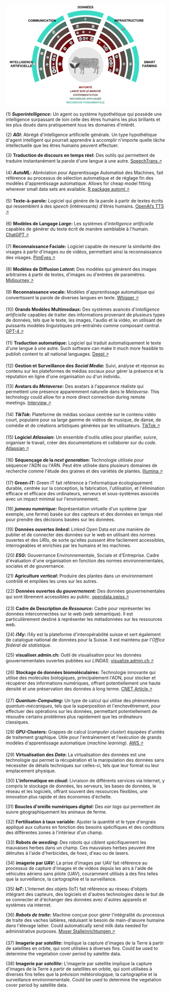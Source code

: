 ![](technology-radar.png)


(1) ***Superintelligence*:** Un agent ou système hypothétique qui possède une intelligence surpassant de loin celle des êtres humains les plus brillants et les plus doués dans pratiquement tous les domaines d'intérêt. 

(2) ***AGI*:** Abrégé d'intelligence artificielle générale. Un type hypothétique d'agent intelligent qui pourrait apprendre à accomplir n'importe quelle tâche intellectuelle que les êtres humains peuvent effectuer. 

(3) **Traduction de discours en temps réel:** Des outils qui permettent de traduire instantanément la parole d'une langue à une autre.  [SpeechTrans 🡥](https://speechtrans.com/)

(4) ***AutoML*:** Abréviation pour Apprentissage Automatisé des Machines, fait référence au processus de sélection automatique et de réglage fin des modèles d'apprentissage automatique. Allows for cheap model fitting wherever small data sets are available. [R package automl 🡥](https://cran.r-project.org/web/packages/automl/)

(5) **Texte-à-parole:** Logiciel qui génère de la parole à partir de textes écrits qui ressemblent à des *speech* (intéressants) d'êtres humains.  [OpenAI’s TTS 🡥](https://platform.openai.com/docs/guides/text-to-speech)

(6) **Modèles de Langage *Large*:** Les systèmes d'*intelligence artificielle* capables de générer du texte écrit de manière semblable à l'humain.  [ChatGPT 🡥](https://chat.openai.com/)

(7) **Reconnaissance Faciale:** Logiciel capable de mesurer la similarité des visages à partir d'images ou de vidéos, permettant ainsi la reconnaissance des visages.  [PimEyes 🡥](https://pimeyes.com/)

(8) **Modèles de Diffusion *Latent*:** Des modèles qui génèrent des images arbitraires à partir de textes, d'images ou d'entrées de paramètres.  [Midjourney 🡥](https://www.midjourney.com/)

(9) **Reconnaissance vocale:** Modèles d'apprentissage automatique qui convertissent la parole de diverses langues en texte.  [Whisper 🡥](https://openai.com/research/whisper)

(10) **Grands Modèles Multimodaux:** Des systèmes avancés d'*intelligence artificielle* capables de traiter des informations provenant de plusieurs types de données, tels que le texte, les images, l'audio et la vidéo, en utilisant de puissants modèles linguistiques pré-entraînés comme composant central.  [GPT-4 🡥](https://openai.com/blog/chatgpt-can-now-see-hear-and-speak)

(11) **Traduction automatique:** Logiciel qui traduit automatiquement le texte d'une langue à une autre. Such software can make it much more feasible to publish content to all national languages. [Deepl 🡥](https://deepl.com/)

(12) **Gestion et Surveillance des *Social Media*:** Suivi, analyse et réponse au contenu sur les plateformes de médias sociaux pour gérer la présence et la réputation en ligne d'une organisation ou d'un individu. 

(13) **Avatars du *Metaverse*:** Des avatars à l'apparence réaliste qui permettent une présence apparemment naturelle dans le *Metaverse*. This technology could allow for a more direct connection during remote meetings. [Interview 🡥](https://www.youtube.com/watch?v=MVYrJJNdrEg)

(14) ***TikTok*:** Plateforme de médias sociaux centrée sur le contenu vidéo court, populaire pour sa large gamme de vidéos de musique, de danse, de comédie et de créations artistiques générées par les utilisateurs.  [TikTok 🡥](https://www.tiktok.com/)

(15) **Logiciel *Atlassian*:** Un ensemble d'outils utiles pour planifier, suivre, organiser le travail, créer des documentations et collaborer sur du *code*.  [Atlassian 🡥](https://www.atlassian.com/software)

(16) **Séquençage de la *next generation*:** Technologie utilisée pour séquencer l'ADN ou l'ARN. Peut être utilisée dans plusieurs domaines de recherche comme l'étude des graines et des variétés de plantes.  [Illumina 🡥](https://emea.illumina.com/science/technology/next-generation-sequencing.html)

(17) **Green-IT:** Green IT fait référence à l'informatique écologiquement durable, centrée sur la conception, la fabrication, l'utilisation, et l'élimination efficace et efficace des ordinateurs, serveurs et sous-systèmes associés avec un impact minimal sur l'environnement. 

(18) ***jumeau numérique*:** Représentation virtuelle d'un système (par exemple, une ferme) basée sur des capteurs et des données en temps réel pour prendre des décisions basées sur les données. 

(19) **Données ouvertes *linked*:** Linked Open Data est une manière de publier et de connecter des données sur le web en utilisant des normes ouvertes et des *URIs*, de sorte qu'elles puissent être facilement accessibles, interrogeables et enrichies par les humains et les machines. 

(20) ***ESG*:** Gouvernance Environnementale, Sociale et d'Entreprise. Cadre d'évaluation d'une organisation en fonction des normes environnementales, sociales et de gouvernance. 

(21) **Agriculture *vertical*:** Produire des plantes dans un environnement contrôlé et empilées les unes sur les autres. 

(22) **Données ouvertes du *gouvernement*:** Des données gouvernementales qui sont librement accessibles au public.  [opendata.swiss 🡥](https://opendata.swiss)

(23) **Cadre de Description de *Ressource*:** Cadre pour représenter les données interconnectées sur le web (web sémantique). Il est particulièrement destiné à représenter les métadonnées sur les ressources web. 

(24) ***i14y*:** i14y est la plateforme d'interopérabilité suisse et sert également de catalogue national de données pour la Suisse. Il est maintenu par l'*Office fédéral de statistique*. 

(25) **visualiser.admin.ch:** Outil de visualisation pour les données gouvernementales ouvertes publiées sur *LINDAS*.  [visualize.admin.ch 🡥](https://www.visualize.admin.ch)

(26) **Stockage de données biomoléculaires:** Technologie innovante qui utilise des molécules biologiques, principalement l'ADN, pour stocker et récupérer des informations numériques, offrant potentiellement une haute densité et une préservation des données à long terme.  [CNET Article 🡥](https://www.cnet.com/tech/computing/startup-packs-all-16gb-wikipedia-onto-dna-strands-demonstrate-new-storage-tech/)

(27) ***Quantum-Computing*:** Un type de calcul qui utilise des phénomènes *quantum-mécaniques*, tels que la superposition et l'enchevêtrement, pour effectuer des opérations sur les données, permettant potentiellement de résoudre certains problèmes plus rapidement que les ordinateurs classiques. 

(28) ***GPU*-Clusters:** Grappes de calcul (*computer cluster*) équipées d'unités de traitement graphique. Utile pour l'entraînement et l'exécution de grands modèles d'apprentissage automatique (*machine learning*).  [AWS 🡥](https://aws.amazon.com/nvidia/)

(29) **Virtualisation des *Data*:** La virtualisation des données est une technologie qui permet la récupération et la manipulation des données sans nécessiter de détails techniques sur celles-ci, tels que leur format ou leur emplacement physique. 

(30) **L'informatique en *cloud*:** Livraison de différents services via Internet, y compris le stockage de données, les serveurs, les bases de données, le réseau et les logiciels, offrant souvent des ressources flexibles, une innovation plus rapide et des économies d'échelle. 

(31) **Boucles d'oreille numériques *digital*:** Des *ear tags* qui permettent de suivre géographiquement les animaux de ferme. 

(32) **Fertilisation à taux variable:** Ajuster la quantité et le type d'engrais appliqué aux cultures en fonction des besoins spécifiques et des conditions des différentes zones à l'intérieur d'un champ. 

(33) **Robots de *weeding*:** Des robots qui ciblent spécifiquement les mauvaises herbes dans un champ. Ces mauvaises herbes peuvent être détruites à l'aide d'herbicides, de *hoes*, d'eau ou de lasers. 

(34) **imagerie par *UAV*:** La prise d'images par UAV fait référence au processus de capture d'images et de vidéos depuis les airs à l'aide de véhicules aériens sans pilote (*UAV*), couramment utilisés à des fins telles que la surveillance, la cartographie et la surveillance. 

(35) ***IoT*:** L'Internet des objets (IoT) fait référence au réseau d'objets intégrant des capteurs, des logiciels et d'autres technologies dans le but de se connecter et d'échanger des données avec d'autres appareils et systèmes via internet. 

(36) ***Robots de traite*:** Machine conçue pour gérer l'intégralité du processus de traite des vaches laitières, réduisant le besoin de main-d'œuvre humaine dans l'élevage laitier. Could automatically send milk data needed for administrative purposes. [Moser Stalleinrichtungen 🡥](http://www.moser-stalleinrichtungen.ch)

(37) **Imagerie par *satellite*:** Implique la capture d'images de la Terre à partir de satellites en orbite, qui sont utilisées à diverses fins. Could be used to determine the vegetation cover period by satellite data.

(38) **Imagerie par *satellite*:** L'imagerie par satellite implique la capture d'images de la Terre à partir de satellites en orbite, qui sont utilisées à diverses fins telles que la prévision météorologique, la cartographie et la surveillance environnementale. Could be used to determine the vegetation cover period by satellite data.